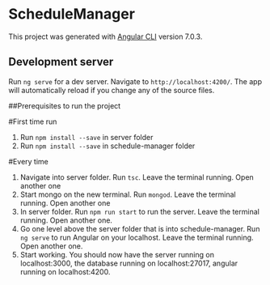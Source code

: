 # ScheduleManager

This project was generated with [Angular CLI](https://github.com/angular/angular-cli) version 7.0.3.

## Development server

Run `ng serve` for a dev server. Navigate to `http://localhost:4200/`. The app will automatically reload if you change any of the source files.

##Prerequisites to run the project

#First time run
1. Run `npm install --save` in server folder
2. Run `npm install --save` in schedule-manager folder

#Every time
1. Navigate into server folder. Run `tsc`. Leave the terminal running. Open another one
2. Start mongo on the new terminal. Run `mongod`. Leave the terminal running. Open another one
3. In server folder. Run `npm run start` to run the server. Leave the terminal running. Open another one.
4. Go one level above the server folder that is into schedule-manager. Run `ng serve` to run Angular on your localhost. Leave the terminal running. Open another one.
5. Start working. You should now have the server running on localhost:3000, the database running on localhost:27017, angular running on localhost:4200.